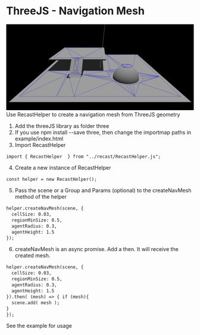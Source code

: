 # ThreeJS - Navigation Mesh
![Screenshot](example/images/screenshot.png)
Use RecastHelper to create a navigation mesh from ThreeJS geometry

1. Add the threeJS library as folder three
2. If you use npm install --save three, then change the importmap paths in example/index.html
3. Import RecastHelper
```
import { RecastHelper  } from "../recast/RecastHelper.js";
```
4. Create a new instance of RecastHelper
```
const helper = new RecastHelper();
```
5. Pass the scene or a Group and Params (optional) to the createNavMesh method of the helper
```
helper.createNavMesh(scene, {
  cellSize: 0.03,
  regionMinSize: 0.5,
  agentRadius: 0.3,
  agentHeight: 1.5
});

```
6. createNavMesh is an async promise. Add a then. It will receive the created mesh. 
```
helper.createNavMesh(scene, {
  cellSize: 0.03,
  regionMinSize: 0.5,
  agentRadius: 0.3,
  agentHeight: 1.5
}).then( (mesh) => { if (mesh){
  scene.add( mesh );
}
});
```

See the example for usage


